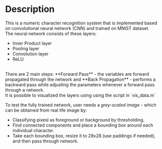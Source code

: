 # Description
This is a numeric character recognition system that is implemented based on convolutional neural network (CNN) and trained on MNIST dataset.
<br/>
The neural network consists of these layers:
- Inner Product layer
- Pooling layer
- Convolution layer
- ReLU
<br/>
There are 2 main steps: **Forward Pass** - the variables are forward propagated through the network and **Back Propagation** - performs a backward pass while adjusting the parameters whenever a forward pass through a network. 
<br/>
It is possible to visualized the layers using using the script in `vis_data.m`

To test the fully trained network, user needs a *grey-scaled image* - which can be obtained from real life image by:
- Classifying pixesl as foreground or background by thresholding.
- Find connected components and place a bounding box around each individual character. 
- Take each bounding box, resize it to 28x28 (use paddings if needed), and then pass through network. 

